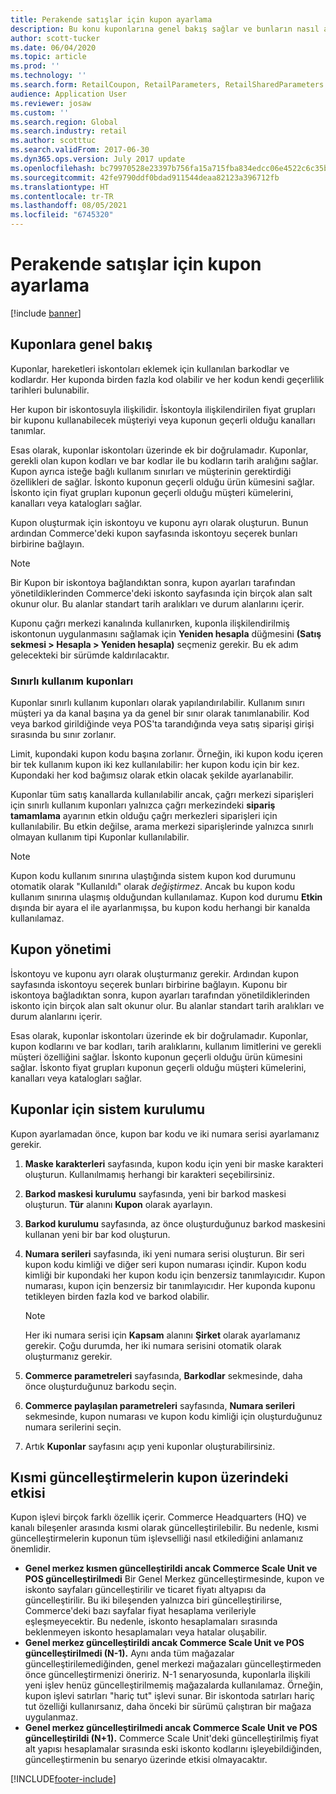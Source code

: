 ```yaml
---
title: Perakende satışlar için kupon ayarlama
description: Bu konu kuponlarına genel bakış sağlar ve bunların nasıl ayarlanacağını açıklar.
author: scott-tucker
ms.date: 06/04/2020
ms.topic: article
ms.prod: ''
ms.technology: ''
ms.search.form: RetailCoupon, RetailParameters, RetailSharedParameters
audience: Application User
ms.reviewer: josaw
ms.custom: ''
ms.search.region: Global
ms.search.industry: retail
ms.author: scotttuc
ms.search.validFrom: 2017-06-30
ms.dyn365.ops.version: July 2017 update
ms.openlocfilehash: bc79970528e23397b756fa15a715fba834edcc06e4522c6c35b64aede4976300
ms.sourcegitcommit: 42fe9790ddf0bdad911544deaa82123a396712fb
ms.translationtype: HT
ms.contentlocale: tr-TR
ms.lasthandoff: 08/05/2021
ms.locfileid: "6745320"
---
```

# <a name="set-up-coupons-for-retail-sales"></a>Perakende satışlar için kupon ayarlama

[!include [banner](includes/banner.md)]

## <a name="overview-of-coupons"></a>Kuponlara genel bakış

Kuponlar, hareketleri iskontoları eklemek için kullanılan barkodlar ve kodlardır. Her kuponda birden fazla kod olabilir ve her kodun kendi geçerlilik tarihleri bulunabilir.

Her kupon bir iskontosuyla ilişkilidir. İskontoyla ilişkilendirilen fiyat grupları bir kuponu kullanabilecek müşteriyi veya kuponun geçerli olduğu kanalları tanımlar.

Esas olarak, kuponlar iskontoları üzerinde ek bir doğrulamadır. Kuponlar, gerekli olan kupon kodları ve bar kodlar ile bu kodların tarih aralığını sağlar. Kupon ayrıca isteğe bağlı kullanım sınırları ve müşterinin gerektirdiği özellikleri de sağlar. İskonto kuponun geçerli olduğu ürün kümesini sağlar. İskonto için fiyat grupları kuponun geçerli olduğu müşteri kümelerini, kanalları veya katalogları sağlar.

Kupon oluşturmak için iskontoyu ve kuponu ayrı olarak oluşturun. Bunun ardından Commerce'deki kupon sayfasında iskontoyu seçerek bunları birbirine bağlayın.

> [!NOTE]
> Bir Kupon bir iskontoya bağlandıktan sonra, kupon ayarları tarafından yönetildiklerinden Commerce'deki iskonto sayfasında için birçok alan salt okunur olur. Bu alanlar standart tarih aralıkları ve durum alanlarını içerir.
> 
> Kuponu çağrı merkezi kanalında kullanırken, kuponla ilişkilendirilmiş iskontonun uygulanmasını sağlamak için **Yeniden hesapla** düğmesini **(Satış sekmesi > Hesapla > Yeniden hesapla)** seçmeniz gerekir. Bu ek adım gelecekteki bir sürümde kaldırılacaktır.

### <a name="limited-use-coupons"></a>Sınırlı kullanım kuponları

Kuponlar sınırlı kullanım kuponları olarak yapılandırılabilir. Kullanım sınırı müşteri ya da kanal başına ya da genel bir sınır olarak tanımlanabilir. Kod veya barkod girildiğinde veya POS'ta tarandığında veya satış siparişi girişi sırasında bu sınır zorlanır.

Limit, kupondaki kupon kodu başına zorlanır. Örneğin, iki kupon kodu içeren bir tek kullanım kupon iki kez kullanılabilir: her kupon kodu için bir kez. Kupondaki her kod bağımsız olarak etkin olacak şekilde ayarlanabilir.

Kuponlar tüm satış kanallarda kullanılabilir ancak, çağrı merkezi siparişleri için sınırlı kullanım kuponları yalnızca çağrı merkezindeki **sipariş tamamlama** ayarının etkin olduğu çağrı merkezleri siparişleri için kullanılabilir. Bu etkin değilse, arama merkezi siparişlerinde yalnızca sınırlı olmayan kullanım tipi Kuponlar kullanılabilir.

> [!NOTE]
> Kupon kodu kullanım sınırına ulaştığında sistem kupon kod durumunu otomatik olarak "Kullanıldı" olarak *değiştirmez*. Ancak bu kupon kodu kullanım sınırına ulaşmış olduğundan kullanılamaz. Kupon kod durumu **Etkin** dışında bir ayara el ile ayarlanmışsa, bu kupon kodu herhangi bir kanalda kullanılamaz.  

## <a name="managing-coupons"></a>Kupon yönetimi

İskontoyu ve kuponu ayrı olarak oluşturmanız gerekir. Ardından kupon sayfasında iskontoyu seçerek bunları birbirine bağlayın. Kuponu bir iskontoya bağladıktan sonra, kupon ayarları tarafından yönetildiklerinden iskonto için birçok alan salt okunur olur. Bu alanlar standart tarih aralıkları ve durum alanlarını içerir.

Esas olarak, kuponlar iskontoları üzerinde ek bir doğrulamadır. Kuponlar, kupon kodlarını ve bar kodları, tarih aralıklarını, kullanım limitlerini ve gerekli müşteri özelliğini sağlar. İskonto kuponun geçerli olduğu ürün kümesini sağlar. İskonto fiyat grupları kuponun geçerli olduğu müşteri kümelerini, kanalları veya katalogları sağlar.

## <a name="system-setup-for-coupons"></a>Kuponlar için sistem kurulumu

Kupon ayarlamadan önce, kupon bar kodu ve iki numara serisi ayarlamanız gerekir.

1. **Maske karakterleri** sayfasında, kupon kodu için yeni bir maske karakteri oluşturun. Kullanılmamış herhangi bir karakteri seçebilirsiniz.
2. **Barkod maskesi kurulumu** sayfasında, yeni bir barkod maskesi oluşturun. **Tür** alanını **Kupon** olarak ayarlayın.
3. **Barkod kurulumu** sayfasında, az önce oluşturduğunuz barkod maskesini kullanan yeni bir bar kod oluşturun.
4. **Numara serileri** sayfasında, iki yeni numara serisi oluşturun. Bir seri kupon kodu kimliği ve diğer seri kupon numarası içindir. Kupon kodu kimliği bir kupondaki her kupon kodu için benzersiz tanımlayıcıdır. Kupon numarası, kupon için benzersiz bir tanımlayıcıdır. Her kuponda kuponu tetikleyen birden fazla kod ve barkod olabilir.

    > [!NOTE]
    > Her iki numara serisi için **Kapsam** alanını **Şirket** olarak ayarlamanız gerekir. Çoğu durumda, her iki numara serisini otomatik olarak oluşturmanız gerekir.

5. **Commerce parametreleri** sayfasında, **Barkodlar** sekmesinde, daha önce oluşturduğunuz barkodu seçin.
6. **Commerce paylaşılan parametreleri** sayfasında, **Numara serileri** sekmesinde, kupon numarası ve kupon kodu kimliği için oluşturduğunuz numara serilerini seçin.
7. Artık **Kuponlar** sayfasını açıp yeni kuponlar oluşturabilirsiniz.

## <a name="the-effect-of-partial-updates-on-coupons"></a>Kısmi güncelleştirmelerin kupon üzerindeki etkisi

Kupon işlevi birçok farklı özellik içerir. Commerce Headquarters (HQ) ve kanalı bileşenler arasında kısmi olarak güncelleştirilebilir. Bu nedenle, kısmi güncelleştirmelerin kuponun tüm işlevselliği nasıl etkilediğini anlamanız önemlidir.

- **Genel merkez kısmen güncelleştirildi ancak Commerce Scale Unit ve POS güncelleştirilmedi** Bir Genel Merkez güncelleştirmesinde, kupon ve iskonto sayfaları güncelleştirilir ve ticaret fiyatı altyapısı da güncelleştirilir. Bu iki bileşenden yalnızca biri güncelleştirilirse, Commerce'deki bazı sayfalar fiyat hesaplama verileriyle eşleşmeyecektir. Bu nedenle, iskonto hesaplamaları sırasında beklenmeyen iskonto hesaplamaları veya hatalar oluşabilir.
- **Genel merkez güncelleştirildi ancak Commerce Scale Unit ve POS güncelleştirilmedi (N-1).** Aynı anda tüm mağazalar güncelleştirilemediğinden, genel merkezi mağazaları güncelleştirmeden önce güncelleştirmenizi öneririz. N-1 senaryosunda, kuponlarla ilişkili yeni işlev henüz güncelleştirilmemiş mağazalarda kullanılamaz. Örneğin, kupon işlevi satırları "hariç tut" işlevi sunar. Bir iskontoda satırları hariç tut özelliği kullanırsanız, daha önceki bir sürümü çalıştıran bir mağaza uygulanmaz.
- **Genel merkez güncelleştirilmedi ancak Commerce Scale Unit ve POS güncelleştirildi (N+1).** Commerce Scale Unit'deki güncelleştirilmiş fiyat alt yapısı hesaplamalar sırasında eski iskonto kodlarını işleyebildiğinden, güncelleştirmenin bu senaryo üzerinde etkisi olmayacaktır.


[!INCLUDE[footer-include](../includes/footer-banner.md)]
